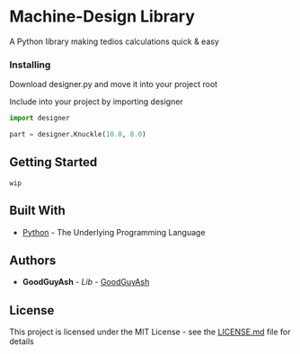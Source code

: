 # Machine-Design Library

A Python library making tedios calculations quick & easy 

### Installing

Download designer.py and move it into your project root

Include into your project by importing designer
```Python
import designer

part = designer.Knuckle(10.0, 8.0)
```

## Getting Started

```wip```

## Built With

* [Python](https://www.python.org/) - The Underlying Programming Language

## Authors

* **GoodGuyAsh** - *Lib* - [GoodGuyAsh](https://github.com/GoodGuyAsh)

## License

This project is licensed under the MIT License - see the [LICENSE.md](LICENSE.md) file for details